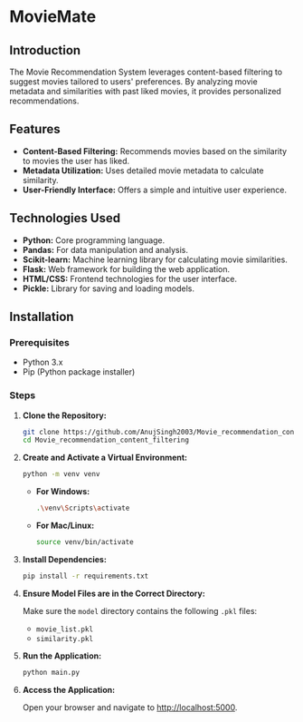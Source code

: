 # MovieMate

## Introduction

The Movie Recommendation System leverages content-based filtering to suggest movies tailored to users' preferences. By analyzing movie metadata and similarities with past liked movies, it provides personalized recommendations.

## Features

- **Content-Based Filtering:** Recommends movies based on the similarity to movies the user has liked.
- **Metadata Utilization:** Uses detailed movie metadata to calculate similarity.
- **User-Friendly Interface:** Offers a simple and intuitive user experience.

## Technologies Used

- **Python:** Core programming language.
- **Pandas:** For data manipulation and analysis.
- **Scikit-learn:** Machine learning library for calculating movie similarities.
- **Flask:** Web framework for building the web application.
- **HTML/CSS:** Frontend technologies for the user interface.
- **Pickle:** Library for saving and loading models.

## Installation

### Prerequisites

- Python 3.x
- Pip (Python package installer)

### Steps

1. **Clone the Repository:**

   ```bash
   git clone https://github.com/AnujSingh2003/Movie_recommendation_content_filtering.git
   cd Movie_recommendation_content_filtering
   ```

2. **Create and Activate a Virtual Environment:**

   ```bash
   python -m venv venv
   ```
   - **For Windows:**

     ```bash
     .\venv\Scripts\activate
     ```
   - **For Mac/Linux:**

     ```bash
     source venv/bin/activate
     ```

3. **Install Dependencies:**

   ```bash
   pip install -r requirements.txt
   ```

4. **Ensure Model Files are in the Correct Directory:**

   Make sure the `model` directory contains the following `.pkl` files:
   - `movie_list.pkl`
   - `similarity.pkl`

5. **Run the Application:**

   ```bash
   python main.py
   ```

6. **Access the Application:**

   Open your browser and navigate to [http://localhost:5000](http://localhost:5000).
